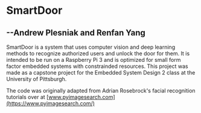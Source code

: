 # SmartDoor
## --Andrew Plesniak and Renfan Yang 

SmartDoor is a system that uses computer vision and deep learning methods to recognize authorized users and unlock the door for them. It is intended to be run on a Raspberry Pi 3 and is optimized for small form factor embedded systems with constrainded resources. This project was made as a capstone project for the Embedded System Design 2 class at the University of Pittsburgh. 

The code was originally adapted from Adrian Rosebrock's facial recognition tutorials over at [www.pyimagesearch.com](https://www.pyimagesearch.com/)